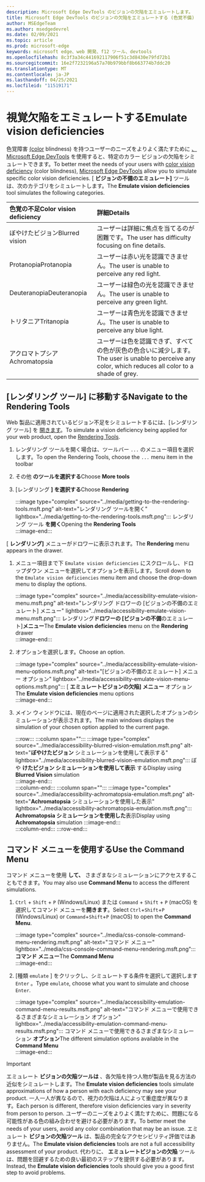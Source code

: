```yaml
---
description: Microsoft Edge DevTools のビジョンの欠陥をエミュレートします。
title: Microsoft Edge DevTools のビジョンの欠陥をエミュレートする (色覚不備)
author: MSEdgeTeam
ms.author: msedgedevrel
ms.date: 02/09/2021
ms.topic: article
ms.prod: microsoft-edge
keywords: microsoft edge、web 開発、f12 ツール、devtools
ms.openlocfilehash: 8c3f3a34c441692117906f51c3d8430e79fd72b1
ms.sourcegitcommit: 16e2f7232196a57a70b979bbf8b663774b7ddc20
ms.translationtype: MT
ms.contentlocale: ja-JP
ms.lasthandoff: 04/25/2021
ms.locfileid: "11519171"
---
```

# <a name="emulate-vision-deficiencies"></a><span data-ttu-id="b55c1-104">視覚欠陥をエミュレートする</span><span class="sxs-lookup"><span data-stu-id="b55c1-104">Emulate vision deficiencies</span></span>

<span data-ttu-id="b55c1-105">色覚障害 [\(color][ColorblindawarenessMain] blindness\) を持つユーザーのニーズをよりよく満たすために [、Microsoft Edge DevTools][DevtoolsIndex] を使用すると、特定のカラー ビジョンの欠陥をシミュレートできます。</span><span class="sxs-lookup"><span data-stu-id="b55c1-105">To better meet the needs of your users with [color vision deficiency][ColorblindawarenessMain] \(color blindness\), [Microsoft Edge DevTools][DevtoolsIndex] allow you to simulate specific color vision deficiencies.</span></span>  <span data-ttu-id="b55c1-106">[ **ビジョンの不備のエミュレート]** ツールは、次のカテゴリをシミュレートします。</span><span class="sxs-lookup"><span data-stu-id="b55c1-106">The **Emulate vision deficiencies** tool simulates the following categories.</span></span>  

| <span data-ttu-id="b55c1-107">色覚の不足</span><span class="sxs-lookup"><span data-stu-id="b55c1-107">Color vision deficiency</span></span> | <span data-ttu-id="b55c1-108">詳細</span><span class="sxs-lookup"><span data-stu-id="b55c1-108">Details</span></span> |  
|:--- |:--- |  
| <span data-ttu-id="b55c1-109">ぼやけたビジョン</span><span class="sxs-lookup"><span data-stu-id="b55c1-109">Blurred vision</span></span> | <span data-ttu-id="b55c1-110">ユーザーは詳細に焦点を当てるのが困難です。</span><span class="sxs-lookup"><span data-stu-id="b55c1-110">The user has difficulty focusing on fine details.</span></span> |  
| <span data-ttu-id="b55c1-111">Protanopia</span><span class="sxs-lookup"><span data-stu-id="b55c1-111">Protanopia</span></span> | <span data-ttu-id="b55c1-112">ユーザーは赤い光を認識できません。</span><span class="sxs-lookup"><span data-stu-id="b55c1-112">The user is unable to perceive any red light.</span></span> |  
| <span data-ttu-id="b55c1-113">Deuteranopia</span><span class="sxs-lookup"><span data-stu-id="b55c1-113">Deuteranopia</span></span> | <span data-ttu-id="b55c1-114">ユーザーは緑色の光を認識できません。</span><span class="sxs-lookup"><span data-stu-id="b55c1-114">The user is unable to perceive any green light.</span></span> |  
| <span data-ttu-id="b55c1-115">トリタニア</span><span class="sxs-lookup"><span data-stu-id="b55c1-115">Tritanopia</span></span> | <span data-ttu-id="b55c1-116">ユーザーは青色光を認識できません。</span><span class="sxs-lookup"><span data-stu-id="b55c1-116">The user is unable to perceive any blue light.</span></span> |  
| <span data-ttu-id="b55c1-117">アクロマトプシア</span><span class="sxs-lookup"><span data-stu-id="b55c1-117">Achromatopsia</span></span> | <span data-ttu-id="b55c1-118">ユーザーは色を認識できず、すべての色が灰色の色合いに減少します。</span><span class="sxs-lookup"><span data-stu-id="b55c1-118">The user is unable to perceive any color, which reduces all color to a shade of grey.</span></span> |  

## <a name="navigate-to-the-rendering-tools"></a><span data-ttu-id="b55c1-119">[レンダリング ツール] に移動する</span><span class="sxs-lookup"><span data-stu-id="b55c1-119">Navigate to the Rendering Tools</span></span>  

<span data-ttu-id="b55c1-120">Web 製品に適用されているビジョン不足をシミュレートするには、[レンダリング ツール] を [開きます][DevtoolsRenderingToolsIndex]。</span><span class="sxs-lookup"><span data-stu-id="b55c1-120">To simulate a vision deficiency being applied for your web product, open the [Rendering Tools][DevtoolsRenderingToolsIndex].</span></span>  

1.  <span data-ttu-id="b55c1-121">レンダリング ツールを開く場合は、ツールバー `...` のメニュー項目を選択します。</span><span class="sxs-lookup"><span data-stu-id="b55c1-121">To open the Rendering Tools, choose the `...` menu item in the toolbar</span></span>  
1.  <span data-ttu-id="b55c1-122">その他 **のツールを選択する**</span><span class="sxs-lookup"><span data-stu-id="b55c1-122">Choose **More tools**</span></span>  
1.  <span data-ttu-id="b55c1-123">[レンダリング **] を選択する**</span><span class="sxs-lookup"><span data-stu-id="b55c1-123">Choose **Rendering**</span></span>  
    
    :::image type="complex" source="../media/getting-to-the-rendering-tools.msft.png" alt-text="レンダリング ツールを開く" lightbox="../media/getting-to-the-rendering-tools.msft.png":::
       <span data-ttu-id="b55c1-125">レンダリング ツール **を開く**</span><span class="sxs-lookup"><span data-stu-id="b55c1-125">Opening the **Rendering Tools**</span></span>  
    :::image-end:::  

<span data-ttu-id="b55c1-126">[ **レンダリング]** メニューがドロワーに表示されます。</span><span class="sxs-lookup"><span data-stu-id="b55c1-126">The **Rendering** menu appears in the drawer.</span></span>  

1.  <span data-ttu-id="b55c1-127">メニュー項目まで下 `Emulate vision deficiencies` にスクロールし、ドロップダウン メニューを選択してオプションを表示します。</span><span class="sxs-lookup"><span data-stu-id="b55c1-127">Scroll down to the `Emulate vision deficiencies` menu item and choose the drop-down menu to display the options.</span></span>  
    
    :::image type="complex" source="../media/accessibility-emulate-vision-menu.msft.png" alt-text="レンダリング ドロワーの [ビジョンの不備のエミュレート] メニュー" lightbox="../media/accessibility-emulate-vision-menu.msft.png":::
       <span data-ttu-id="b55c1-129">レンダリング**ドロワーの [ビジョンの不備**のエミュレート]**メニュー**</span><span class="sxs-lookup"><span data-stu-id="b55c1-129">The **Emulate vision deficiencies** menu on the **Rendering** drawer</span></span>  
    :::image-end:::  
    
1.  <span data-ttu-id="b55c1-130">オプションを選択します。</span><span class="sxs-lookup"><span data-stu-id="b55c1-130">Choose an option.</span></span>  
    
    :::image type="complex" source="../media/accessibility-emulate-vision-menu-options.msft.png" alt-text="[ビジョンの不備のエミュレート] メニュー オプション" lightbox="../media/accessibility-emulate-vision-menu-options.msft.png":::
       <span data-ttu-id="b55c1-132">[ **エミュレートビジョンの欠陥] メニュー** オプション</span><span class="sxs-lookup"><span data-stu-id="b55c1-132">The **Emulate vision deficiencies** menu options</span></span>  
    :::image-end:::  
    
1.  <span data-ttu-id="b55c1-133">メイン ウィンドウには、現在のページに適用された選択したオプションのシミュレーションが表示されます。</span><span class="sxs-lookup"><span data-stu-id="b55c1-133">The main windows displays the simulation of your chosen option applied to the current page.</span></span>  
    
    :::row:::
       :::column span="":::
          :::image type="complex" source="../media/accessibility-blurred-vision-emulation.msft.png" alt-text="**ぼやけたビジョン** シミュレーションを使用して表示する" lightbox="../media/accessibility-blurred-vision-emulation.msft.png":::
             <span data-ttu-id="b55c1-135">ぼや **けたビジョン シミュレーションを使用して表示** する</span><span class="sxs-lookup"><span data-stu-id="b55c1-135">Display using **Blurred Vision** simulation</span></span>  
          :::image-end:::  
       :::column-end:::
       :::column span="":::
          :::image type="complex" source="../media/accessibility-achromatopsia-emulation.msft.png" alt-text="**Achromatopsia** シミュレーションを使用した表示" lightbox="../media/accessibility-achromatopsia-emulation.msft.png":::
             <span data-ttu-id="b55c1-137">**Achromatopsia シミュレーションを使用した**表示</span><span class="sxs-lookup"><span data-stu-id="b55c1-137">Display using **Achromatopsia** simulation</span></span> :::image-end:::  
       :::column-end:::
    :::row-end:::
    
## <a name="use-the-command-menu"></a><span data-ttu-id="b55c1-138">コマンド メニューを使用する</span><span class="sxs-lookup"><span data-stu-id="b55c1-138">Use the Command Menu</span></span>  

<span data-ttu-id="b55c1-139">コマンド メニューを使用 **して、** さまざまなシミュレーションにアクセスすることもできます。</span><span class="sxs-lookup"><span data-stu-id="b55c1-139">You may also use **Command Menu** to access the different simulations.</span></span>  

1.  <span data-ttu-id="b55c1-140">`Ctrl` + `Shift` + `P` \(Windows/Linux\) または `Command` + `Shift` + `P` \(macOS\) を選択してコマンド メニューを**開きます**。</span><span class="sxs-lookup"><span data-stu-id="b55c1-140">Select `Ctrl`+`Shift`+`P` \(Windows/Linux\) or `Command`+`Shift`+`P` \(macOS\) to open the **Command Menu**.</span></span>  
    
    :::image type="complex" source="../media/css-console-command-menu-rendering.msft.png" alt-text="コマンド メニュー" lightbox="../media/css-console-command-menu-rendering.msft.png":::
       <span data-ttu-id="b55c1-142">**コマンド メニュー**</span><span class="sxs-lookup"><span data-stu-id="b55c1-142">The **Command Menu**</span></span>  
    :::image-end:::  
    
1.  <span data-ttu-id="b55c1-143">[種類 `emulate` ] をクリックし、シミュレートする条件を選択して選択します `Enter` 。</span><span class="sxs-lookup"><span data-stu-id="b55c1-143">Type `emulate`, choose what you want to simulate and choose `Enter`.</span></span>  
    
    :::image type="complex" source="../media/accessibility-emulation-command-menu-results.msft.png" alt-text="コマンド メニューで使用できるさまざまなシミュレーション オプション" lightbox="../media/accessibility-emulation-command-menu-results.msft.png":::
       <span data-ttu-id="b55c1-145">コマンド メニューで使用できるさまざまなシミュレーション **オプション**</span><span class="sxs-lookup"><span data-stu-id="b55c1-145">The different simulation options available in the **Command Menu**</span></span>  
    :::image-end:::  
    
> [!IMPORTANT]
> <span data-ttu-id="b55c1-146">エミュレート **ビジョンの欠陥ツールは** 、各欠陥を持つ人物が製品を見る方法の近似をシミュレートします。</span><span class="sxs-lookup"><span data-stu-id="b55c1-146">The **Emulate vision deficiencies** tools simulate approximations of how a person with each deficiency may see your product.</span></span>  <span data-ttu-id="b55c1-147">一人一人が異なるので、視力の欠陥は人によって重症度が異なります。</span><span class="sxs-lookup"><span data-stu-id="b55c1-147">Each person is different, therefore vision deficiencies vary in severity from person to person.</span></span>  <span data-ttu-id="b55c1-148">ユーザーのニーズをよりよく満たすために、問題になる可能性がある色の組み合わせを避ける必要があります。</span><span class="sxs-lookup"><span data-stu-id="b55c1-148">To better meet the needs of your users, avoid any color combination that may be an issue.</span></span>  <span data-ttu-id="b55c1-149">エミュレート **ビジョンの欠陥ツール** は、製品の完全なアクセシビリティ評価ではありません。</span><span class="sxs-lookup"><span data-stu-id="b55c1-149">The **Emulate vision deficiencies** tools are not a full accessibility assessment of your product.</span></span>  <span data-ttu-id="b55c1-150">代わりに、 **エミュレートビジョンの欠陥** ツールは、問題を回避するための良い最初のステップを提供する必要があります。</span><span class="sxs-lookup"><span data-stu-id="b55c1-150">Instead, the **Emulate vision deficiencies** tools should  give you a good first step to avoid problems.</span></span>  

<!-- links -->  

[DevToolsIndex]: ../index.md "Microsoft Edge (Chromium) 開発者ツール | Microsoft Docs"  
[DevtoolsRenderingToolsIndex]: ../rendering-tools/index.md "ランタイム パフォーマンス の分析|Microsoft Docs"  

[ColorblindawarenessMain]: http://www.colourblindawareness.org "カラー ブラインドの認識組織"  

[AmfcbMain]: https://www.amfcb.org "カラー ブラインド (AFCB) のアメリカンファンデーション"  

